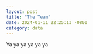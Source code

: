 ```yaml
---
layout: post
title: "The Team"
date: 2024-01-11 22:25:13 -0800
category: data
---
```


Ya ya ya ya ya ya

